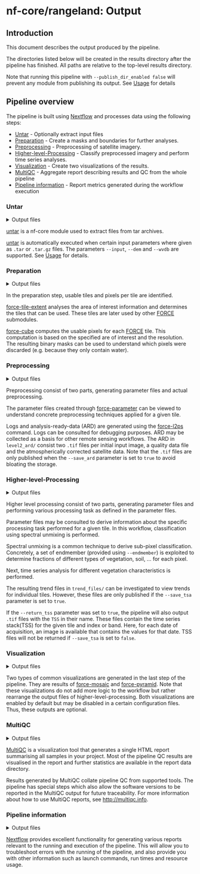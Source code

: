 # nf-core/rangeland: Output

## Introduction

This document describes the output produced by the pipeline.

The directories listed below will be created in the results directory after the pipeline has finished.
All paths are relative to the top-level results directory.

Note that running this pipeline with `--publish_dir_enabled false` will prevent any module from publishing its output. See [Usage](usage.md#module-output-publishing) for details

## Pipeline overview

The pipeline is built using [Nextflow](https://www.nextflow.io/) and processes data using the following steps:

- [Untar](#untar) - Optionally extract input files
- [Preparation](#preparation) - Create a masks and boundaries for further analyses.
- [Preprocessing](#preprocessing) - Preprocessing of satellite imagery.
- [Higher-level-Processing](#higher-level-processing) - Classify preprocessed imagery and perform time series analyses.
- [Visualization](#visualization) - Create two visualizations of the results.
- [MultiQC](#multiqc) - Aggregate report describing results and QC from the whole pipeline
- [Pipeline information](#pipeline-information) - Report metrics generated during the workflow execution

### Untar

<details markdown="1">
<summary>Output files</summary>

- `untar/`
  - `<digital_elevation_dir>`: directory containing symlinks to decompressed digital elevation input data.
    Only present if a tar archive was provided for the digital elevation model.
    Name of the directory derived from archive contents.
  - `<water_vapor_dir>`: directory containing symlinks to decompressed water vapor input data.
    Only present if a tar archive was provided for water vapor data.
    Name of the directory derived from archive contents.
  - `<satellite_data_dir>`: directory containing symlinks to decompressed satellite imagery input data.
    Only present if a tar archive was provided for satellite data.
    Name of the directory derived from archive contents.

</details>

[untar](https://nf-co.re/modules/untar) is a nf-core module used to extract files from tar archives.

[untar](https://nf-co.re/modules/untar) is automatically executed when certain input parameters where given as `.tar` or `.tar.gz` files.
The parameters `--input`, `--dem` and `--wvdb` are supported.
See [Usage](usage.md) for details.

### Preparation

<details markdown="1">
<summary>Output files</summary>

- `preparation/`
  - `tile_allow.txt`: File containing all [FORCE](https://force-eo.readthedocs.io/en/latest/index.html) notation tiles of the earths surface that should be used further in the pipeline.
    The first line contains the number of tiles.
    Following lines contain tile identifiers.
  - `mask/`: Directory containing a subdirectory for every [FORCE](https://force-eo.readthedocs.io/en/latest/index.html) tile.
    Each subdirectory contains the `aoi.tif` file.
    This file represents a binary mask layer that indicates which pixels are eligible for analyses.

</details>

In the preparation step, usable tiles and pixels per tile are identified.

[force-tile-extent](https://force-eo.readthedocs.io/en/latest/components/auxilliary/tile-extent.html#force-tile-extent) analyses the area of interest information and determines the tiles that can be used.
These tiles are later used by other [FORCE](https://force-eo.readthedocs.io/en/latest/index.html) submodules.

[force-cube](https://force-eo.readthedocs.io/en/latest/components/auxilliary/cube.html#force-cube) computes the usable pixels for each [FORCE](https://force-eo.readthedocs.io/en/latest/index.html) tile.
This computation is based on the specified are of interest and the resolution.
The resulting binary masks can be used to understand which pixels were discarded (e.g. because they only contain water).

### Preprocessing

<details markdown="1">
<summary>Output files</summary>

- `preprocess/<SATELLITE INPUT IMAGE>/`
  - `param_files/`: Directory containing parameter files for [FORCE](https://force-eo.readthedocs.io/en/latest/index.html) preprocessing modules. One file per satellite mission per tile.
  - `level2_ard/`: Directory containing symlinks to analysis-ready-data.
    Subdirectories contain the .tif files that were generated during preprocessing.
  - `logs/`: Logs from preprocessing.

</details>

Preprocessing consist of two parts, generating parameter files and actual preprocessing.

The parameter files created through [force-parameter](https://force-eo.readthedocs.io/en/latest/components/auxilliary/parameter.html#force-parameter) can be viewed to understand concrete preprocessing techniques applied for a given tile.

Logs and analysis-ready-data (ARD) are generated using the [force-l2ps](https://force-eo.readthedocs.io/en/latest/components/lower-level/level2/l2ps.html) command.
Logs can be consulted for debugging purposes.
ARD may be collected as a basis for other remote sensing workflows.
The ARD in `level2_ard/` consist two `.tif` files per initial input image, a quality data file and the atmospherically corrected satellite data.
Note that the `.tif` files are only published when the `--save_ard` parameter is set to `true` to avoid bloating the storage.

### Higher-level-Processing

<details markdown="1">
<summary>Output files</summary>

- `higher-level/<TILE>/`
  - `param_files/`: Parameter files used in [force-higher-level](https://force-eo.readthedocs.io/en/latest/components/higher-level/index.html).
  - `trend_files/`: Symlinks to trend files that are the result of higher-level processing.
    This may optionally contain the time series stack.

</details>

Higher level processing consist of two parts, generating parameter files and performing various processing task as defined in the parameter files.

Parameter files may be consulted to derive information about the specific processing task performed for a given tile.
In this workflow, classification using spectral unmixing is performed.

Spectral unmixing is a common technique to derive sub-pixel classification.
Concretely, a set of endmember (provided using `--endmember`) is exploited to determine fractions of different types of vegetation, soil, ... for each pixel.

Next, time series analysis for different vegetation characteristics is performed.

The resulting trend files in `trend_files/` can be investigated to view trends for individual tiles.
However, these files are only published if the `--save_tsa` parameter is set to `true`.

If the `--return_tss` parameter was set to `true`, the pipeline will also output `.tif` files with the `TSS` in their name.
These files contain the time series stack(TSS) for the given tile and index or band.
Here, for each date of acquisition, an image is available that contains the values for that date.
TSS files will not be returned if `--save_tsa` is set to `false`.

### Visualization

<details markdown="1">
<summary>Output files</summary>

- `trend/`
  - `mosaic/<PRODUCT>/`
    - `<TILE>/`: .tif files that are part of the mosaic.
    - `mosaic/`: Contains a single virtual raster file that combines the .tif files into the mosaic visualization.
  - `pyramid/<TREND_TYPE>/trend/<TILE>/`: Contains tile-wise pyramid visualizations for every trend analyzed in the workflow.

</details>

Two types of common visualizations are generated in the last step of the pipeline.
They are results of [force-mosaic](https://force-eo.readthedocs.io/en/latest/components/auxilliary/mosaic.html) and [force-pyramid](https://force-eo.readthedocs.io/en/latest/components/auxilliary/pyramid.html).
Note that these visualizations do not add more logic to the workflow but rather rearrange the output files of higher-level-processing.
Both visualizations are enabled by default but may be disabled in a certain configuration files.
Thus, these outputs are optional.

### MultiQC

<details markdown="1">
<summary>Output files</summary>

- `multiqc/`
  - `multiqc_report.html`: a standalone HTML file that can be viewed in your web browser.
  - `multiqc_data/`: directory containing parsed statistics from the different tools used in the pipeline.
  - `multiqc_plots/`: directory containing static images from the report in various formats.

</details>

[MultiQC](http://multiqc.info) is a visualization tool that generates a single HTML report summarising all samples in your project.
Most of the pipeline QC results are visualised in the report and further statistics are available in the report data directory.

Results generated by MultiQC collate pipeline QC from supported tools. The pipeline has special steps which also allow the software versions to be reported in the MultiQC output for future traceability.
For more information about how to use MultiQC reports, see <http://multiqc.info>.

### Pipeline information

<details markdown="1">
<summary>Output files</summary>

- `pipeline_info/`
  - Reports generated by Nextflow: `execution_report.html`, `execution_timeline.html`, `execution_trace.txt` and `pipeline_dag.dot`/`pipeline_dag.svg`.
  - Reports generated by the pipeline: `pipeline_report.html`, `pipeline_report.txt` and `software_versions.yml`. The `pipeline_report*` files will only be present if the `--email` / `--email_on_fail` parameter's are used when running the pipeline.
  - Reformatted samplesheet files used as input to the pipeline: `samplesheet.valid.csv`.
  - Parameters used by the pipeline run: `params.json`.

</details>

[Nextflow](https://www.nextflow.io/docs/latest/tracing.html) provides excellent functionality for generating various reports relevant to the running and execution of the pipeline.
This will allow you to troubleshoot errors with the running of the pipeline, and also provide you with other information such as launch commands, run times and resource usage.
